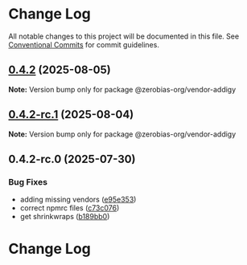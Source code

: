 # Change Log

All notable changes to this project will be documented in this file.
See [Conventional Commits](https://conventionalcommits.org) for commit guidelines.

## [0.4.2](https://github.com/zerobias-org/vendor/compare/@zerobias-org/vendor-addigy@0.4.2-rc.1...@zerobias-org/vendor-addigy@0.4.2) (2025-08-05)

**Note:** Version bump only for package @zerobias-org/vendor-addigy





## [0.4.2-rc.1](https://github.com/zerobias-org/vendor/compare/@zerobias-org/vendor-addigy@0.4.2-rc.0...@zerobias-org/vendor-addigy@0.4.2-rc.1) (2025-08-04)

**Note:** Version bump only for package @zerobias-org/vendor-addigy





## 0.4.2-rc.0 (2025-07-30)


### Bug Fixes

* adding missing vendors ([e95e353](https://github.com/zerobias-org/vendor/commit/e95e35309a1812973f4536f535eee460edc5414c))
* correct npmrc files ([c73c076](https://github.com/zerobias-org/vendor/commit/c73c0761e1e567cc0c2f0f8179725016d11caf8c))
* get shrinkwraps ([b189bb0](https://github.com/zerobias-org/vendor/commit/b189bb0cf53ad66427530ccc0eab7824527942d3))





# Change Log
